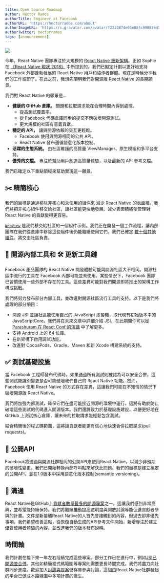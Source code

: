 ```yaml
---
title: Open Source Roadmap
author: Héctor Ramos
authorTitle: Engineer at Facebook
authorURL: 'https://hectorramos.com/about'
authorImageURL: 'https://s.gravatar.com/avatar/f2223874e66e884c99087e452501f2da?s=128'
authorTwitter: hectorramos
tags: [announcement]
---
```


![](/blog/assets/oss-roadmap-hero.jpg)

今年，React Native 團隊專注於大規模的 [React Native 重新架構](https://github.com/react-native-community/discussions-and-proposals/issues/4)。正如 Sophie 在 [《React Native 現狀 2018》](/blog/2018/06/14/state-of-react-native-2018) 中所提到的，我們已擬定計劃以更好地支持 Facebook 外部蓬勃發展的 React Native 用戶和協作者群體。現在是時候分享我們的工作細節了。在此之前，我想先闡明我們對開源版 React Native 的長期願景。

我們對 React Native 的願景是...

- **健康的 GitHub 倉庫。** 問題和拉取請求能在合理時間內得到處理。
  - 提高測試覆蓋率。
  - 從 Facebook 代碼倉庫同步的提交不應破壞開源測試。
  - 更大規模的社區有意義貢獻。
- **穩定的 API，** 讓與開源依賴的交互更輕鬆。
  - Facebook 使用與開源相同的公共 API。
  - React Native 發布遵循語意化版本控制。
- **活躍的生態系統。** 由社區維護的高質量 ViewManager、原生模組和多平台支持。
- **優秀的文檔。** 專注於幫助用戶創造高質量體驗，以及最新的 API 參考文檔。

我們已確定以下重點領域來幫助實現這一願景。

## ✂️ 精簡核心

我們的目標是通過移除非核心和未使用的組件來 [減少 React Native 的表面積](https://github.com/react-native-community/discussions-and-proposals/issues/6)。我們將把非核心組件移交給社區，讓社區能更快地發展。減少表面積將使管理對 React Native 的貢獻變得更容易。

[`WebView`](https://github.com/react-native-community/discussions-and-proposals/blob/master/proposals/0001-webview.md) 是我們移交給社區的一個組件示例。我們正在開發一個工作流程，讓內部團隊在我們從倉庫中移除這些組件後仍能繼續使用它們。我們已確定 [數十個其他組件](https://github.com/react-native-community/discussions-and-proposals/issues/6)，將交由社區負責。

## 🎁 開源內部工具和 🛠 更新工具鏈

Facebook 產品團隊的 React Native 開發體驗可能與開源社區大不相同。開源社區中流行的工具在 Facebook 內部可能並未使用。某些情況下，Facebook 團隊已習慣使用一些外部不存在的工具。這些差異可能對我們開源即將推出的架構工作構成挑戰。

我們將努力發布部分內部工具，並改進對開源社區流行工具的支持。以下是我們將處理的部分項目：

- 開源 JSI 並讓社區能使用自己的 JavaScript 虛擬機，取代現有初始版本中的 JavaScriptCore。我們將在未來文章中詳細介紹 JSI，在此期間你可以從 [Parashuram 在 React Conf 的演講](https://www.youtube.com/watch?v=UcqRXTriUVI) 中了解更多。
- 支持 Android 上的 64 位庫。
- 在新架構下啟用調試功能。
- 改進對 CocoaPods、Gradle、Maven 和新 Xcode 構建系統的支持。

## ✅ 測試基礎設施

當 Facebook 工程師發布代碼時，如果通過所有測試則被認為可以安全合併。這些測試能識別變更是否可能破壞我們自己的 React Native 功能。然而，Facebook 使用 React Native 的方式存在差異，這讓我們可能在不知情的情況下破壞開源版 React Native。

我們將加強內部測試，確保它們在盡可能接近開源的環境中運行。這將有助於防止破壞這些測試的代碼進入開源版本。我們還將致力於基礎設施建設，以便更好地在 GitHub 上測試核心倉庫，讓未來的拉取請求能輕鬆包含測試。

結合精簡後的程式碼範圍，這將讓貢獻者能更有信心地快速合併拉取請求(pull requests)。

## 📜 公開API

Facebook將透過與開源社群相同的公開API來使用React Native，以減少非預期的破壞性變更。我們已開始轉換內部呼叫點來解決此問題。我們的目標是建立穩定的公開API，並在1.0版本中採用語意化版本控制(semantic versioning)。

## 📣 溝通

React Native是GitHub上[貢獻者數量最多的開源專案](https://octoverse.github.com/#top-and-trending-projects)之一。這讓我們感到非常高興，並希望能持續保持。我們將繼續推動提高透明度與開放討論等能促進貢獻者參與的計畫。文件是新接觸React Native的人首先會接觸到的內容，但過去卻非優先事項。我們希望改善這點，從恢復自動生成的API參考文件開始，新增專注於建立[優質使用者體驗](/docs/improvingux)的內容，並改進我們的[版本發布說明](https://github.com/react-native-community/react-native-releases/issues/47)。

## 時間軸

我們計劃在接下來一年左右陸續完成這些專案。部分工作已在進行中，例如[JSI已開源並合併](https://github.com/facebook/react-native/compare/e337bcafb0b017311c37f2dbc24e5a757af0a205...8427f64e06456f171f9df0316c6ca40613de7a20)。其他如精簡程式碼範圍等專案則需要更長時間完成。我們將盡力向社群同步進度。歡迎加入[討論與提案](https://github.com/react-native-community/discussions-and-proposals)儲存庫參與討論，這個由React Native社群發起的平台已促成本路線圖中多項計畫的誕生。
